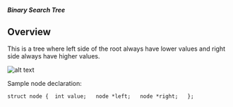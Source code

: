 ##### Binary Search Tree

## Overview

This is a tree where left side of the root always have lower values and right side always have higher values.

![alt text](https://upload.wikimedia.org/wikipedia/commons/d/da/Binary_search_tree.svg "Logo Title Text 1")

Sample node declaration:

`struct node { 
    int value;  
    node *left;  
    node *right;  
};` 
